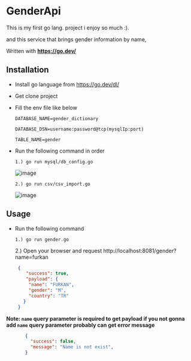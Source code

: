 # GenderApi

This is my first go lang. project i enjoy so much :).

and this service that brings gender information by name, 

Written with **https://go.dev/**

## Installation

* Install go language from https://go.dev/dl/
* Get clone project
* Fill the env file like below

  ``
  DATABASE_NAME=gender_dictionary
  ``

  ``
  DATABASE_DSN=username:password@tcp(mysqlIp:port)
  ``

  ``
  TABLE_NAME=gender
  ``

* Run the following command in order

   ``
   1.) go run mysql/db_config.go
   ``
   
   ![image](https://user-images.githubusercontent.com/52002022/147598798-7fd8f326-cd53-4c4f-9e13-7ce08a96ad4c.png)
   
   ``
   2.) go run csv/csv_import.go
   ``
   
   ![image](https://user-images.githubusercontent.com/52002022/147598916-4bef94f2-803e-42e1-a163-3f6dd2afb9dc.png)
   
## Usage

* Run the following command

   ``
   1.) go run gender.go
   ``
   
   2.) Open your browser and request http://localhost:8081/gender?name=furkan

   ```json
    {
       "success": true,
       "payload": {
        "name": "FURKAN",
        "gender": "M",
        "country": "TR"
      }
    }
   ```


**Note:  ``name`` query parameter is required to get payload if you not gonna add ``name`` query parameter probably can get error message**

 ```json
        {
          "success": false,
          "message": "Name is not exist",
        }
 ```



